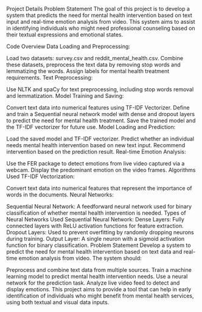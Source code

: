 Project Details
Problem Statement
The goal of this project is to develop a system that predicts the need for mental health intervention based on text input and real-time emotion analysis from video. This system aims to assist in identifying individuals who might need professional counseling based on their textual expressions and emotional states.

Code Overview
Data Loading and Preprocessing:

Load two datasets: survey.csv and reddit_mental_health.csv.
Combine these datasets, preprocess the text data by removing stop words and lemmatizing the words.
Assign labels for mental health treatment requirements.
Text Preprocessing:

Use NLTK and spaCy for text preprocessing, including stop words removal and lemmatization.
Model Training and Saving:

Convert text data into numerical features using TF-IDF Vectorizer.
Define and train a Sequential neural network model with dense and dropout layers to predict the need for mental health treatment.
Save the trained model and the TF-IDF vectorizer for future use.
Model Loading and Prediction:

Load the saved model and TF-IDF vectorizer.
Predict whether an individual needs mental health intervention based on new text input.
Recommend intervention based on the prediction result.
Real-time Emotion Analysis:

Use the FER package to detect emotions from live video captured via a webcam.
Display the predominant emotion on the video frames.
Algorithms Used
TF-IDF Vectorization:

Convert text data into numerical features that represent the importance of words in the documents.
Neural Networks:

Sequential Neural Network: A feedforward neural network used for binary classification of whether mental health intervention is needed.
Types of Neural Networks Used
Sequential Neural Network:
Dense Layers: Fully connected layers with ReLU activation functions for feature extraction.
Dropout Layers: Used to prevent overfitting by randomly dropping neurons during training.
Output Layer: A single neuron with a sigmoid activation function for binary classification.
Problem Statement
Develop a system to predict the need for mental health intervention based on text data and real-time emotion analysis from video. The system should:

Preprocess and combine text data from multiple sources.
Train a machine learning model to predict mental health intervention needs.
Use a neural network for the prediction task.
Analyze live video feed to detect and display emotions.
This project aims to provide a tool that can help in early identification of individuals who might benefit from mental health services, using both textual and visual data inputs.
